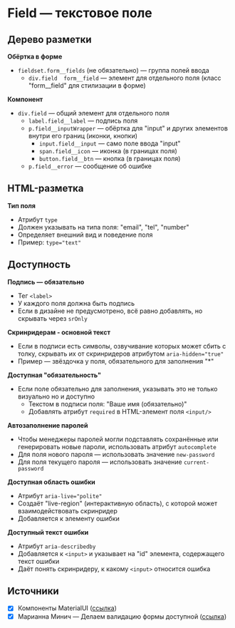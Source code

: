# Field — текстовое поле

## Дерево разметки
**Обёртка в форме**
- `fieldset.form__fields` (не обязательно) — группа полей ввода
  - `div.field  form__field` — элемент для отдельного поля (класс "form__field" для стилизации в форме)

**Компонент**
- `div.field` — общий элемент для отдельного поля
  - `label.field__label` — подпись поля
  - `p.field__inputWrapper` — обёртка для "input" и других элементов внутри его границ (иконки, кнопки)
    - `input.field__input` — само поле ввода "input"
    - `span.field__icon` — иконка (в границах поля)
    - `button.field__btn` — кнопка (в границах поля)
  - `p.field__error` — сообщение об ошибке


## HTML-разметка
**Тип поля**
- Атрибут `type`
- Должен указывать на типа поля: "email", "tel", "number"
- Определяет внешний вид и поведение поля
- Пример: `type="text"`


## Доступность
**Подпись — обязательно**
- Тег `<label>`
- У каждого поля должна быть подпись
- Если в дизайне не предусмотрено, всё равно добавлять, но скрывать через `srOnly`

**Скринридерам - основной текст**
- Если в подписи есть символы, озвучивание которых может сбить с толку, скрывать их от скринридеров атрибутом `aria-hidden="true"`
- Пример — звёздочка у поля, обязательного для заполнения "*"

**Доступная "обязательность"**
- Если поле обязательно для заполнения, указывать это не только визуально но и доступно
  - Текстом в подписи поля: "Ваше имя (обязательно)"
  - Добавлять атрибут `required` в HTML-элемент поля `<input/>`

**Автозаполнение паролей**
- Чтобы менеджеры паролей могли подставлять сохранённые или генерировать новые пароли, использовать атрибут `autocomplete`
- Для поля нового пароля — использовать значение `new-password`
- Для поля текущего пароля — использовать значение `current-password`

**Доступная область ошибки**
- Атрибут `aria-live="polite"`
- Создаёт "live-region" (интерактивную область), с которой может взаимодействовать скринридер
- Добавляется к элементу ошибки

**Доступный текст ошибки**
- Атрибут `aria-describedby`
- Добавляется к `<input>` и указывает на "id" элемента, содержащего текст ошибки
- Даёт понять скринридеру, к какому `<input>` относится ошибка


## Источники
- [x] Компоненты MaterialUI ([ссылка](https://mui.com/material-ui/react-text-field/))
- [x] Марианна Минич — Делаем валидацию формы доступной ([ссылка](https://www.youtube.com/watch?v=zHyN4XNSgas))